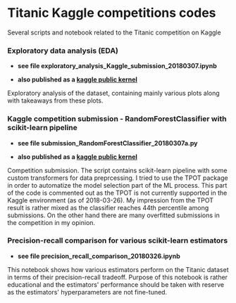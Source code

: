 # Titanic Kaggle competitions codes

Several scripts and notebook related to the Titanic competition on Kaggle

### Exploratory data analysis (EDA)

 - **see file exploratory_analysis_Kaggle_submission_20180307.ipynb**

 - **also published as a [kaggle public kernel](https://www.kaggle.com/pepacz/titanic-dataset-exploratory-analysis)**

Exploratory analysis of the dataset, containing mainly various plots along with takeaways from these plots.

### Kaggle competition submission - RandomForestClassifier with scikit-learn pipeline

 - **see file submission_RandomForestClassifier_20180307a.py**

 - **also published as a [kaggle public kernel](https://www.kaggle.com/pepacz/randomforestclassifier-with-sklearn-pipeline)**

Competition submission. The script contains scikit-learn pipeline with some custom transformers for data preprcessing. I tried to use the TPOT package in order to automatize the model selection part of the ML process. This part of the code is commented out as the TPOT is not currently supported in the Kaggle environment (as of 2018-03-26). My impression from the TPOT result is rather mixed as the classifier reaches 44th percentile among submissions. On the other hand there are many overfitted submissions in the competition in my opinion.

### Precision-recall comparison for various scikit-learn estimators

 - **see file precision_recall_comparison_20180326.ipynb**

This notebook shows how various estimators perform on the Titanic dataset in terms of their precision-recall tradeoff. Purpose of this notebook is rather educational and the estimators' performance should be taken with reserve as the estimators' hyperparameters are not fine-tuned.
